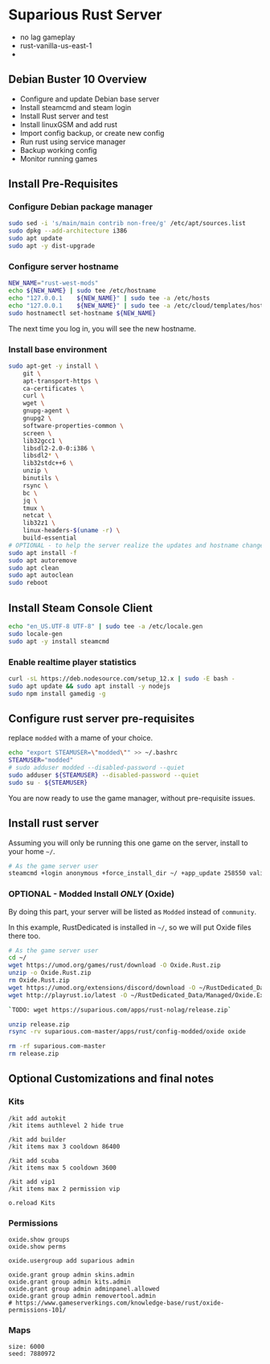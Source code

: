 # Suparious Rust Server

 - no lag gameplay
 - rust-vanilla-us-east-1
 - 

## Debian Buster 10 Overview

 - Configure and update Debian base server
 - Install steamcmd and steam login
 - Install Rust server and test
 - Install linuxGSM and add rust
 - Import config backup, or create new config
 - Run rust using service manager
 - Backup working config
 - Monitor running games

## Install Pre-Requisites

### Configure Debian package manager

```bash
sudo sed -i 's/main/main contrib non-free/g' /etc/apt/sources.list
sudo dpkg --add-architecture i386
sudo apt update
sudo apt -y dist-upgrade
```

### Configure server hostname

```bash
NEW_NAME="rust-west-mods"
echo ${NEW_NAME} | sudo tee /etc/hostname
echo "127.0.0.1    ${NEW_NAME}" | sudo tee -a /etc/hosts
echo "127.0.0.1    ${NEW_NAME}" | sudo tee -a /etc/cloud/templates/hosts.debian.tmpl
sudo hostnamectl set-hostname ${NEW_NAME}
```

The next time you log in, you will see the new hostname.

### Install base environment

```bash
sudo apt-get -y install \
    git \
    apt-transport-https \
    ca-certificates \
    curl \
    wget \
    gnupg-agent \
    gnupg2 \
    software-properties-common \
    screen \
    lib32gcc1 \
    libsdl2-2.0-0:i386 \
    libsdl2* \
    lib32stdc++6 \
    unzip \
    binutils \
    rsync \
    bc \
    jq \
    tmux \
    netcat \
    lib32z1 \
    linux-headers-$(uname -r) \
    build-essential
# OPTIONAL - to help the server realize the updates and hostname change
sudo apt install -f
sudo apt autoremove
sudo apt clean
sudo apt autoclean
sudo reboot
```

## Install Steam Console Client

```bash
echo "en_US.UTF-8 UTF-8" | sudo tee -a /etc/locale.gen
sudo locale-gen
sudo apt -y install steamcmd
```

### Enable realtime player statistics

```bash
curl -sL https://deb.nodesource.com/setup_12.x | sudo -E bash -
sudo apt update && sudo apt install -y nodejs
sudo npm install gamedig -g
```

## Configure rust server pre-requisites

replace `modded` with a mame of your choice.

```bash
echo "export STEAMUSER=\"modded\"" >> ~/.bashrc
STEAMUSER="modded"
# sudo adduser modded --disabled-password --quiet
sudo adduser ${STEAMUSER} --disabled-password --quiet
sudo su - ${STEAMUSER}
```

You are now ready to use the game manager, without pre-requisite issues.


## Install rust server

Assuming you will only be running this one game on the server, install to your home `~/`.

```bash
# As the game server user
steamcmd +login anonymous +force_install_dir ~/ +app_update 258550 validate +quit
```

### OPTIONAL - Modded Install *ONLY* (Oxide)

By doing this part, your server will be listed as `Modded` instead of `community`.

In this example, RustDedicated is installed in `~/`, so we will put Oxide files there too.

```bash
# As the game server user
cd ~/
wget https://umod.org/games/rust/download -O Oxide.Rust.zip
unzip -o Oxide.Rust.zip
rm Oxide.Rust.zip
wget https://umod.org/extensions/discord/download -O ~/RustDedicated_Data/Managed/Oxide.Ext.Discord.dll
wget http://playrust.io/latest -O ~/RustDedicated_Data/Managed/Oxide.Ext.RustIO.dll

`TODO: wget https://suparious.com/apps/rust-nolag/release.zip`

unzip release.zip
rsync -rv suparious.com-master/apps/rust/config-modded/oxide oxide

rm -rf suparious.com-master
rm release.zip
```

## Optional Customizations and final notes

### Kits

```
/kit add autokit
/kit items authlevel 2 hide true

/kit add builder
/kit items max 3 cooldown 86400

/kit add scuba
/kit items max 5 cooldown 3600

/kit add vip1
/kit items max 2 permission vip

o.reload Kits
```

### Permissions

```
oxide.show groups
oxide.show perms

oxide.usergroup add suparious admin

oxide.grant group admin skins.admin
oxide.grant group admin kits.admin
oxide.grant group admin adminpanel.allowed
oxide.grant group admin removertool.admin
# https://www.gameserverkings.com/knowledge-base/rust/oxide-permissions-101/
```

### Maps

```
size: 6000
seed: 7880972
```
